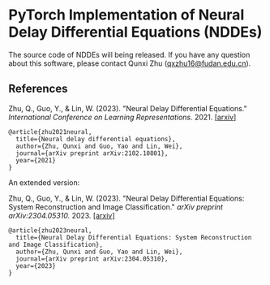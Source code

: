 # PyTorch Implementation of Neural Delay Differential Equations (NDDEs)
The source code of NDDEs will being released. If you have any question about this software, please contact Qunxi Zhu (qxzhu16@fudan.edu.cn).

## References

Zhu, Q., Guo, Y., & Lin, W. (2023). "Neural Delay Differential Equations." *International Conference on Learning Representations.* 2021. [[arxiv]](https://arxiv.org/abs/2102.10801)

```
@article{zhu2021neural,
  title={Neural delay differential equations},
  author={Zhu, Qunxi and Guo, Yao and Lin, Wei},
  journal={arXiv preprint arXiv:2102.10801},
  year={2021}
}
```
An extended version:

Zhu, Q., Guo, Y., & Lin, W. (2023). "Neural Delay Differential Equations: System Reconstruction and Image Classification." *arXiv preprint arXiv:2304.05310.* 2023. [[arxiv]](https://arxiv.org/abs/2304.05310)

```
@article{zhu2023neural,
  title={Neural Delay Differential Equations: System Reconstruction and Image Classification},
  author={Zhu, Qunxi and Guo, Yao and Lin, Wei},
  journal={arXiv preprint arXiv:2304.05310},
  year={2023}
}
```
